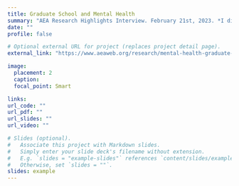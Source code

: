 ```yaml
---
title: Graduate School and Mental Health
summary: "AEA Research Highlights Interview. February 21st, 2023. *I discussed graduate student mental health in economics and what universities can do to remedy the situation.*"
date: ""
profile: false

# Optional external URL for project (replaces project detail page).
external_link: "https://www.aeaweb.org/research/mental-health-graduate-student-economics"

image:
  placement: 2
  caption: 
  focal_point: Smart

links:
url_code: ""
url_pdf: ""
url_slides: ""
url_video: ""

# Slides (optional).
#   Associate this project with Markdown slides.
#   Simply enter your slide deck's filename without extension.
#   E.g. `slides = "example-slides"` references `content/slides/example-slides.md`.
#   Otherwise, set `slides = ""`.
slides: example
---
```


